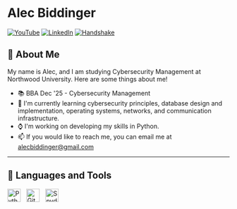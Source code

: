 # Alec Biddinger

<a href="https://www.youtube.com/@alecbiddinger6427">
  <img alt="YouTube" title="Check Out My YouTube Channel" alt="YouTube" src="https://img.shields.io/badge/YouTube-%23FF0000.svg?style=for-the-badge&logo=YouTube&logoColor=white"/></a>

<a href="https://www.linkedin.com/in/alec-biddinger-4373502ab/">
  <img alt="LinkedIn" title="See More About My Professional Experiences at LinkedIn" alt="LinkedIn" src="https://img.shields.io/badge/linkedin-%230077B5.svg?style=for-the-badge&logo=linkedin&logoColor=white"/></a>

<a href="https://northwood.joinhandshake.com/profiles/am4yek">
  <img alt="Handshake" title="See More About My College Courses at Handshake" alt="Handshake" src="https://img.shields.io/badge/Handshake-D3FB52.svg?style=for-the-badge&logo=Handshake&logoColor=black"/></a>

## 👋 About Me

My name is Alec, and I am studying Cybersecurity Management at Northwood University. Here are some things about me!

- 📚 BBA Dec '25 - Cybersecurity Management
- 🌱 I'm currently learning cybersecurity principles, database design and implementation, operating systems, networks, and communication infrastructure.
- ⌚ I'm working on developing my skills in Python.
- 📫 If you would like to reach me, you can email me at alecbiddinger@gmail.com

---
## 🧰 Languages and Tools
<img align="left" alt="Python" width="30px" style="padding-right:10px;" src="https://cdn.jsdelivr.net/gh/devicons/devicon/icons/python/python-plain.svg" />
<img align="left" alt="GitHub" width="30px" style="padding-right:10px;" src="https://cdn.jsdelivr.net/gh/devicons/devicon@latest/icons/github/github-original-wordmark.svg" />
<img align="left" alt="Spyder" width="30px" style="padding-right:10px;" src="https://cdn.jsdelivr.net/gh/devicons/devicon@latest/icons/spyder/spyder-plain.svg" />
